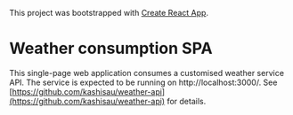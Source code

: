 This project was bootstrapped with [Create React App](https://github.com/facebookincubator/create-react-app).

# Weather consumption SPA

This single-page web application consumes a customised weather service API. The service is expected to be running on http://localhost:3000/. See [https://github.com/kashisau/weather-api](https://github.com/kashisau/weather-api) for details.